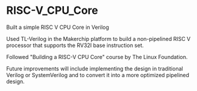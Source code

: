 # RISC-V_CPU_Core
Built a simple RISC V CPU Core in Verilog

Used TL-Verilog in the Makerchip platform to build a non-pipelined RISC V processor that supports the RV32I base instruction set.

Followed "Building a RISC-V CPU Core" course by The Linux Foundation.

Future improvements will include implementing the design in traditional Verilog or SystemVerilog and to convert it into a more optimized pipelined design.
